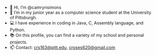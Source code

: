 - 👋 Hi, I’m @camrynsimons
- 🏫  I’m in my junior year as a computer science student at the University of Pittsburgh.
- 💻 I have experience in coding in Java, C, Assembly language, and Python.
- 📚 On this profile, you can find a variety of my school and personal projects.
- 📫 Contact: crs163@pitt.edu, croses620@gmail.com

<!---
camrynsimons/camrynsimons is a ✨ special ✨ repository because its `README.md` (this file) appears on your GitHub profile.
You can click the Preview link to take a look at your changes.
--->
